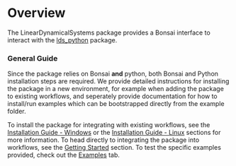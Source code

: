 # Overview

The LinearDynamicalSystems package provides a Bonsai interface to interact with the [lds_python](https://github.com/joacorapela/lds_python) package.

### General Guide

Since the package relies on Bonsai **and** python, both Bonsai and Python installation steps are required. We provide detailed instructions for installing the package in a new environment, for example when adding the package to existing workflows, and seperately provide documentation for how to install/run examples which can be bootstrapped directly from the example folder.

To install the package for integrating with existing workflows, see the [Installation Guide - Windows](lds-installation-guide-windows.md) or the [Installation Guide - Linux](lds-installation-guide-linux.md) sections for more information. To head directly to integrating the package into workflows, see the [Getting Started](lds-getting-started.md) section. To test the specific examples provided, check out the [Examples](../../../examples/README.md) tab.
